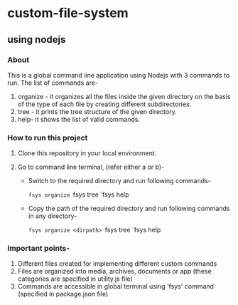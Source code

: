 # custom-file-system
## using nodejs

### About
This is a global command line application using Nodejs with 3 commands to run.
The list of commands are-
1. organize - it organizes all the files inside the given directory on the basis of the type of each file by creating different subdirectories.
2. tree - it prints the tree structure of the given directory.
3. help- it shows the list of valid commands.


### How to run this project
1. Clone this repository in your local environment.
2. Go to command line terminal, (refer either a or b)- 

    * Switch to the required directory and run following commands-
        
        `fsys organize
        `fsys tree
        `fsys help
        
    * Copy the path of the required directory and run following commands in any directory-
        
        `fsys organize <dirpath>
        `fsys tree <dirpath>
        `fsys help
        


### Important points-

1. Different files created for implementing different custom commands
2. Files are organized into media, archives, documents or app (these categories are specified in utility.js file)
3. Commands are accessible in global terminal using 'fsys' command (specified in package.json file)